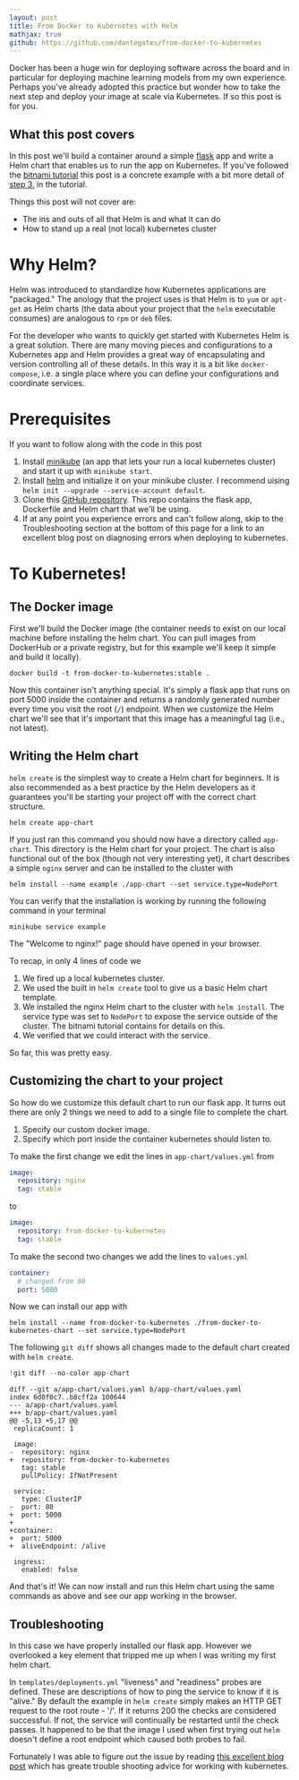 ```yaml
---
layout: post
title: From Docker to Kubernetes with Helm
mathjax: true
github: https://github.com/dantegates/from-docker-to-kubernetes
---
```


Docker has been a huge win for deploying software across the board and in particular for deploying machine learning models from my own experience. Perhaps you've already adopted this practice but wonder how to take the next step and deploy your image at scale via Kubernetes. If so this post is for you.

## What this post covers

In this post we'll build a container around a simple [flask](flask.pocoo.org) app and write a Helm chart that enables us to run the app on Kubernetes. If you've followed the [bitnami tutorial](https://docs.bitnami.com/kubernetes/how-to/create-your-first-helm-chart/) this post is a concrete example with a bit more detail of [step 3.](https://docs.bitnami.com/kubernetes/how-to/create-your-first-helm-chart/#step-3-modify-chart-to-deploy-a-custom-service) in the tutorial.

Things this post will not cover are:

- The ins and outs of all that Helm is and what it can do
- How to stand up a real (not local) kubernetes cluster

# Why Helm?

Helm was introduced to standardize how Kubernetes applications are "packaged." The anology that the project uses is that Helm is to `yum` or `apt-get` as Helm charts (the data about your project that the `helm` executable consumes) are analogous to `rpm` or `deb` files.

For the developer who wants to quickly get started with Kubernetes Helm is a great solution. There are many moving pieces and configurations to a Kubernetes app and Helm provides a great way of encapsulating and version controlling all of these details. In this way it is a bit like `docker-compose`, i.e. a single place where you can define your configurations and coordinate services.

# Prerequisites

If you want to follow along with the code in this post

1. Install [minikube](https://github.com/kubernetes/minikube) (an app that lets your run a local kubernetes cluster) and start it up with `minikube start`.
2. Install [helm](https://github.com/kubernetes/helm) and initialize it on your minikube cluster. I recommend uising `helm init --upgrade --service-account default`.
3. Clone this [GitHub repository](https://github.com/dantegates/from-docker-to-kubernetes). This repo contains the flask app, Dockerfile and Helm chart that we'll be using.
4. If at any point you experience errors and can't follow along, skip to the Troubleshooting  section at the bottom of this page for a link to an excellent blog post on diagnosing errors when deploying to kubernetes.

# To Kubernetes!

## The Docker image

First we'll build the Docker image (the container needs to exist on our local machine before installing the helm chart. You can pull images from DockerHub or a private registry, but for this example we'll keep it simple and build it locally).

```shell
docker build -t from-docker-to-kubernetes:stable .
```

Now this container isn't anything special. It's simply a flask app that runs on port 5000 inside the container and returns a randomly generated number every time you visit the root (`/`) endpoint. When we customize the Helm chart we'll see that it's important that this image has a meaningful tag (i.e., not latest).

## Writing the Helm chart

`helm create` is the simplest way to create a Helm chart for beginners. It is also recommended as a best practice by the Helm developers as it guarantees you'll be starting your project off with the correct chart structure.

```shell
helm create app-chart
```

If you just ran this command you should now have a directory called `app-chart`. This directory is the Helm chart for your project. The chart is also functional out of the box (though not very interesting yet), it chart describes a simple `nginx` server and can be installed to the cluster with

```shell
helm install --name example ./app-chart --set service.type=NodePort
```

You can verify that the installation is working by running the following command in your terminal

```shell
minikube service example
```

The "Welcome to nginx!" page should have opened in your browser.


To recap, in only 4 lines of code we

1. We fired up a local kubernetes cluster.
2. We used the built in `helm create` tool to give us a basic Helm chart template.
3. We installed the nginx Helm chart to the cluster with `helm install`. The service type was set to `NodePort` to expose the service outside of the cluster. The bitnami tutorial contains for details on this.
4. We verified that we could interact with the service.

So far, this was pretty easy.

## Customizing the chart to your project

So how do we customize this default chart to run our flask app. It turns out there are only 2 things we need to add to a single file to complete the chart.

1. Specify our custom docker image.
2. Specify which port inside the container kubernetes should listen to.

To make the first change we edit the lines in `app-chart/values.yml` from

```yml
image:
  repository: nginx
  tag: stable
```

to

```yml
image:
  repository: from-docker-to-kubernetes
  tag: stable
```

To make the second two changes we add the lines to `values.yml`

```yml
container:
  # changed from 80
  port: 5000
```

Now we can install our app with

```shell
helm install --name from-docker-to-kubernetes ./from-docker-to-kubernetes-chart --set service.type=NodePort
```

The following `git diff` shows all changes made to the default chart created with `helm create`.


```python
!git diff --no-color app-chart
```

    diff --git a/app-chart/values.yaml b/app-chart/values.yaml
    index 6d0f0c7..b8cff2a 100644
    --- a/app-chart/values.yaml
    +++ b/app-chart/values.yaml
    @@ -5,13 +5,17 @@
     replicaCount: 1
     
     image:
    -  repository: nginx
    +  repository: from-docker-to-kubernetes
       tag: stable
       pullPolicy: IfNotPresent
     
     service:
       type: ClusterIP
    -  port: 80
    +  port: 5000
    +
    +container:
    +  port: 5000
    +  aliveEndpoint: /alive
     
     ingress:
       enabled: false


And that's it! We can now install and run this Helm chart using the same commands as above and see our app working in the browser.

## Troubleshooting

In this case we have properly installed our flask app. However we overlooked a key element that tripped me up when I was writing my first helm chart.

In `templates/deployments.yml` "liveness" and "readiness" probes are defined. These are descriptions of how to ping the service to know if it is "alive." By default the example in `helm create` simply makes an HTTP GET request to the root route - '/'. If it returns 200 the checks are considered successful. If not, the service will continually be restarted until the check passes. It happened to be that the image I used when first trying out `helm` doesn't define a root endpoint which caused both probes to fail.

Fortunately I was able to figure out the issue by reading [this excellent blog post](https://kukulinski.com/10-most-common-reasons-kubernetes-deployments-fail-part-1/) which has greate trouble shooting advice for working with kubernetes.
